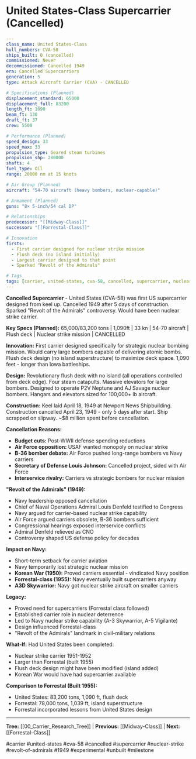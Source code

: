 # United States-Class Supercarrier (Cancelled)

```yaml
---
class_name: United States-Class
hull_numbers: CVA-58
ships_built: 0 (cancelled)
commissioned: Never
decommissioned: Cancelled 1949
era: Cancelled Supercarriers
generation: 5
type: Attack Aircraft Carrier (CVA) - CANCELLED

# Specifications (Planned)
displacement_standard: 65000
displacement_full: 83200
length_ft: 1090
beam_ft: 130
draft_ft: 37
crew: 5500

# Performance (Planned)
speed_design: 33
speed_max: 33
propulsion_type: Geared steam turbines
propulsion_shp: 280000
shafts: 4
fuel_type: Oil
range: 20000 nm at 15 knots

# Air Group (Planned)
aircraft: "54-70 aircraft (heavy bombers, nuclear-capable)"

# Armament (Planned)
guns: "8× 5-inch/54 cal DP"

# Relationships
predecessor: "[[Midway-Class]]"
successor: "[[Forrestal-Class]]"

# Innovation
firsts:
  - First carrier designed for nuclear strike mission
  - Flush deck (no island initially)
  - Largest carrier designed to that point
  - Sparked "Revolt of the Admirals"

# Tags
tags: [carrier, united-states, cva-58, cancelled, supercarrier, nuclear-strike, revolt-of-admirals, 1949, experimental, unbuilt, milestone]
---
```

**Cancelled Supercarrier** - United States (CVA-58) was first US supercarrier designed from keel up. Cancelled 1949 after 5 days of construction. Sparked "Revolt of the Admirals" controversy. Would have been nuclear strike carrier.

**Key Specs (Planned):** 65,000/83,200 tons | 1,090ft | 33 kn | 54-70 aircraft | Flush deck | Nuclear strike mission | CANCELLED

**Innovation:** First carrier designed specifically for strategic nuclear bombing mission. Would carry large bombers capable of delivering atomic bombs. Flush deck design (no island superstructure) to maximize deck space. 1,090 feet - longer than Iowa battleships.

**Design:** Revolutionary flush deck with no island (all operations controlled from deck edge). Four steam catapults. Massive elevators for large bombers. Designed to operate P2V Neptune and AJ Savage nuclear bombers. Hangars and elevators sized for 100,000+ lb aircraft.

**Construction:** Keel laid April 18, 1949 at Newport News Shipbuilding. Construction cancelled April 23, 1949 - only 5 days after start. Ship scrapped on slipway. ~$8 million spent before cancellation.

**Cancellation Reasons:**
- **Budget cuts:** Post-WWII defense spending reductions
- **Air Force opposition:** USAF wanted monopoly on nuclear strike
- **B-36 bomber debate:** Air Force pushed long-range bombers vs Navy carriers
- **Secretary of Defense Louis Johnson:** Cancelled project, sided with Air Force
- **Interservice rivalry:** Carriers vs strategic bombers for nuclear mission

**"Revolt of the Admirals" (1949):**
- Navy leadership opposed cancellation
- Chief of Naval Operations Admiral Louis Denfeld testified to Congress
- Navy argued for carrier-based nuclear strike capability
- Air Force argued carriers obsolete, B-36 bombers sufficient
- Congressional hearings exposed interservice conflicts
- Admiral Denfeld relieved as CNO
- Controversy shaped US defense policy for decades

**Impact on Navy:**
- Short-term setback for carrier aviation
- Navy temporarily lost strategic nuclear mission
- **Korean War (1950):** Proved carriers essential - vindicated Navy position
- **Forrestal-class (1955):** Navy eventually built supercarriers anyway
- **A3D Skywarrior:** Navy got nuclear strike aircraft on smaller carriers

**Legacy:**
- Proved need for supercarriers (Forrestal class followed)
- Established carrier role in nuclear deterrence
- Led to Navy nuclear strike capability (A-3 Skywarrior, A-5 Vigilante)
- Design influenced Forrestal-class
- "Revolt of the Admirals" landmark in civil-military relations

**What-If:** Had United States been completed:
- Nuclear strike carrier 1951-1952
- Larger than Forrestal (built 1955)
- Flush deck design might have been modified (island added)
- Korean War would have had supercarrier available

**Comparison to Forrestal (Built 1955):**
- United States: 83,200 tons, 1,090 ft, flush deck
- Forrestal: 78,000 tons, 1,039 ft, island superstructure
- Forrestal incorporated lessons from United States design

---
**Tree:** [[00_Carrier_Research_Tree]] | **Previous:** [[Midway-Class]] | **Next:** [[Forrestal-Class]]

#carrier #united-states #cva-58 #cancelled #supercarrier #nuclear-strike #revolt-of-admirals #1949 #experimental #unbuilt #milestone
